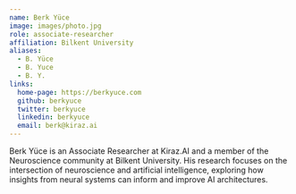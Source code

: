 ```yaml
---
name: Berk Yüce
image: images/photo.jpg
role: associate-researcher
affiliation: Bilkent University
aliases:
  - B. Yüce
  - B. Yuce
  - B. Y.
links:
  home-page: https://berkyuce.com
  github: berkyuce
  twitter: berkyuce
  linkedin: berkyuce
  email: berk@kiraz.ai
---
```


Berk Yüce is an Associate Researcher at Kiraz.AI and a member of the Neuroscience community at Bilkent University. His research focuses on the intersection of neuroscience and artificial intelligence, exploring how insights from neural systems can inform and improve AI architectures. 